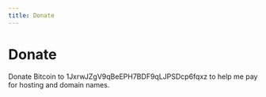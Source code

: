 ```yaml
---
title: Donate
---
```


# Donate
Donate Bitcoin to 1JxrwJZgV9qBeEPH7BDF9qLJPSDcp6fqxz to help me pay for hosting and domain names.
